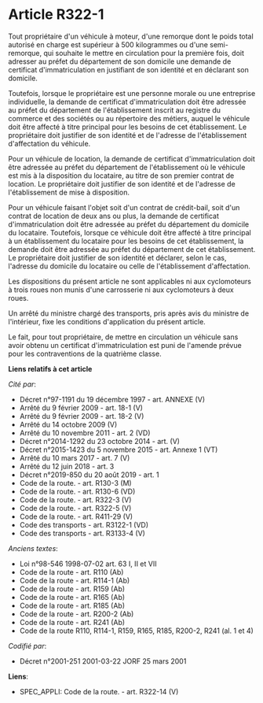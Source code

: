 # Article R322-1

Tout propriétaire d'un véhicule à moteur, d'une remorque dont le poids total autorisé en charge est supérieur à 500
kilogrammes ou d'une semi-remorque, qui souhaite le mettre en circulation pour la première fois, doit adresser au préfet du
département de son domicile une demande de certificat d'immatriculation en justifiant de son identité et en déclarant son
domicile.

Toutefois, lorsque le propriétaire est une personne morale ou une entreprise individuelle, la demande de certificat
d'immatriculation doit être adressée au préfet du département de l'établissement inscrit au registre du commerce et des
sociétés ou au répertoire des métiers, auquel le véhicule doit être affecté à titre principal pour les besoins de cet
établissement. Le propriétaire doit justifier de son identité et de l'adresse de l'établissement d'affectation du véhicule.

Pour un véhicule de location, la demande de certificat d'immatriculation doit être adressée au préfet du département de
l'établissement où le véhicule est mis à la disposition du locataire, au titre de son premier contrat de location. Le
propriétaire doit justifier de son identité et de l'adresse de l'établissement de mise à disposition.

Pour un véhicule faisant l'objet soit d'un contrat de crédit-bail, soit d'un contrat de location de deux ans ou plus, la
demande de certificat d'immatriculation doit être adressée au préfet du département du domicile du locataire. Toutefois,
lorsque ce véhicule doit être affecté à titre principal à un établissement du locataire pour les besoins de cet
établissement, la demande doit être adressée au préfet du département de cet établissement. Le propriétaire doit justifier de
son identité et déclarer, selon le cas, l'adresse du domicile du locataire ou celle de l'établissement d'affectation.

Les dispositions du présent article ne sont applicables ni aux cyclomoteurs à trois roues non munis d'une carrosserie ni aux
cyclomoteurs à deux roues.

Un arrêté du ministre chargé des transports, pris après avis du ministre de l'intérieur, fixe les conditions d'application du
présent article.

Le fait, pour tout propriétaire, de mettre en circulation un véhicule sans avoir obtenu un certificat d'immatriculation est
puni de l'amende prévue pour les contraventions de la quatrième classe.

**Liens relatifs à cet article**

_Cité par_:

  - Décret n°97-1191 du 19 décembre 1997 - art. ANNEXE (V)
  - Arrêté du 9 février 2009 - art. 18-1 (V)
  - Arrêté du 9 février 2009 - art. 18-2 (V)
  - Arrêté du 14 octobre 2009 (V)
  - Arrêté du 10 novembre 2011 - art. 2 (VD)
  - Décret n°2014-1292 du 23 octobre 2014 - art. (V)
  - Décret n°2015-1423 du 5 novembre 2015 - art. Annexe 1 (VT)
  - Arrêté du 10 mars 2017 - art. 7 (V)
  - Arrêté du 12 juin 2018 - art. 3
  - Décret n°2019-850 du 20 août 2019 - art. 1
  - Code de la route. - art. R130-3 (M)
  - Code de la route. - art. R130-6 (VD)
  - Code de la route. - art. R322-3 (V)
  - Code de la route. - art. R322-5 (V)
  - Code de la route. - art. R411-29 (V)
  - Code des transports - art. R3122-1 (VD)
  - Code des transports - art. R3133-4 (V)

_Anciens textes_:

  - Loi n°98-546 1998-07-02 art. 63 I, II et VII
  - Code de la route - art. R110 (Ab)
  - Code de la route - art. R114-1 (Ab)
  - Code de la route - art. R159 (Ab)
  - Code de la route - art. R165 (Ab)
  - Code de la route - art. R185 (Ab)
  - Code de la route - art. R200-2 (Ab)
  - Code de la route - art. R241 (Ab)
  - Code de la route R110, R114-1, R159, R165, R185, R200-2, R241 (al. 1 et 4)

_Codifié par_:

  - Décret n°2001-251 2001-03-22 JORF 25 mars 2001

**Liens**:

  - SPEC_APPLI: Code de la route. - art. R322-14 (V)

